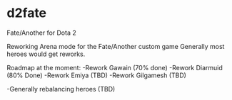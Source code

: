 # d2fate
Fate/Another for Dota 2

Reworking Arena mode for the Fate/Another custom game
Generally most heroes would get reworks. 

Roadmap at the moment:
-Rework Gawain (70% done)
-Rework Diarmuid (80% Done)
-Rework Emiya (TBD)
-Rework Gilgamesh (TBD)

-Generally rebalancing heroes (TBD)